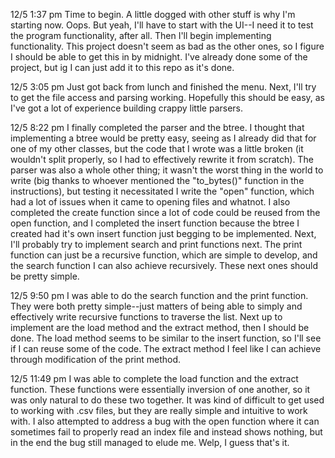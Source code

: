 12/5 1:37 pm
Time to begin. A little dogged with other stuff is why I'm starting now. Oops. But yeah, I'll have to start with the UI--I need it to test the program functionality, after all. Then I'll begin implementing functionality. This project doesn't seem as bad as the other ones, so I figure I should be able to get this in by midnight. I've already done some of the project, but ig I can just add it to this repo as it's done.

12/5 3:05 pm
Just got back from lunch and finished the menu. Next, I'll try to get the file access and parsing working. Hopefully this should be easy, as I've got a lot of experience building crappy little parsers.

12/5 8:22 pm
I finally completed the parser and the btree. I thought that implementing a btree would be pretty easy, seeing as I already did that for one of my other classes, but the code that I wrote was a little broken (it wouldn't split properly, so I had to effectively rewrite it from scratch). The parser was also a whole other thing; it wasn't the worst thing in the world to write (big thanks to whoever mentioned the "to_bytes()" function in the instructions), but testing it necessitated I write the "open" function, which had a lot of issues when it came to opening files and whatnot. I also completed the create function since a lot of code could be reused from the open function, and I completed the insert function because the btree I created had it's own insert function just begging to be implemented. Next, I'll probably try to implement search and print functions next. The print function can just be a recursive function, which are simple to develop, and the search function I can also achieve recursively. These next ones should be pretty simple.

12/5 9:50 pm
I was able to do the search function and the print function. They were both pretty simple--just matters of being able to simply and effectively write recursive functions to traverse the list. Next up to implement are the load method and the extract method, then I should be done. The load method seems to be similar to the insert function, so I'll see if I can reuse some of the code. The extract method I feel like I can achieve through modification of the print method.

12/5 11:49 pm
I was able to complete the load function and the extract function. These functions were essentially inversion of one another, so it was only natural to do these two together. It was kind of difficult to get used to working with .csv files, but they are really simple and intuitive to work with. I also attempted to address a bug with the open function where it can sometimes fail to properly read an index file and instead shows nothing, but in the end the bug still managed to elude me. Welp, I guess that's it.
